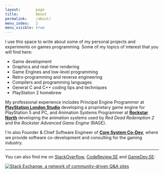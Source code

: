 ```yaml
---
layout:       page
title:        About
permalink:    /about/
menu_index:   2
menu_visible: true
---
```


I use this space to write about some of my personal projects and experiments on games programming.
Some of my topics of interest that you will find here:

- Game development
- Graphics and real-time rendering
- Game Engines and low-level programming
- Retro-programming and reverse engineering
- Compilers and programming languages
- General C and C++ coding tips and techniques
- PlayStation 2 homebrew

My professional experience includes Principal Engine Programmer at [**PlayStation London Studio**](https://playstationlondonstudio.com/) developing a proprietary game engine for PlayStation 5 and PC, and Animation Systems Programmer at [**Rockstar North**](http://www.rockstarnorth.com/) developing the animation systems used by *Red Dead Redemption 2* and the *Rockstar Advanced Game Engine* (RAGE).

I'm also Founder & Chief Software Engineer of [**Core System Co-Dev**](https://coresystemcodev.com/), where we provide software co-development and consulting for the gaming industry.

----

You can also find me on [StackOverflow][link_so], [CodeReview.SE][link_cr] and [GameDev.SE][link_gdse]:

<div>
  <a href="http://stackexchange.com/users/1234852">
    <img src="http://stackexchange.com/users/flair/1234852.png"
         id="stackexchange-flair"
         alt="Stack Exchange, a network of community-driven Q&amp;A sites"
         title="Profile for glampert on Stack Exchange, a network of free, community-driven Q&amp;A sites"
    >
  </a>
</div>


[link_so]:   http://stackoverflow.com/users/1198654/glampert?tab=profile
[link_cr]:   http://codereview.stackexchange.com/users/39810/glampert?tab=profile
[link_gdse]: http://gamedev.stackexchange.com/users/41153/glampert?tab=profile

